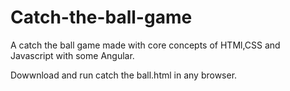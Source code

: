 # Catch-the-ball-game
A catch the ball game made with core concepts of HTMl,CSS and Javascript with some Angular.

Dowwnload and run catch the ball.html in any browser.
